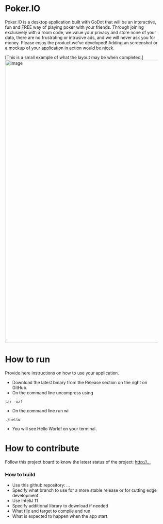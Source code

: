 # Poker.IO
Poker.IO is a desktop application built with GoDot that will be an interactive, fun and FREE way of playing poker with your friends. Through joining exclusively with a room code, we value your privacy and store none of your data, there are no frustrating or intrusive ads, and we will never ask you for money. Please enjoy the product we've developed!
Adding an screenshot or a mockup of your application in action would be nicek.  

[This is a small example of what the layout may be when completed.]<img width="1659" height="927" alt="image" src="https://github.com/user-attachments/assets/7bc97900-31ea-439b-9ca0-8beb9b7f0b08" />

# How to run
Provide here instructions on how to use your application.   
- Download the latest binary from the Release section on the right on GitHub.  
- On the command line uncompress using
```
tar -xzf  
```
- On the command line run wi
```
./hello
```
- You will see Hello World! on your terminal. 

# How to contribute
Follow this project board to know the latest status of the project: [http://...]([http://...])  

### How to build
- Use this github repository: ... 
- Specify what branch to use for a more stable release or for cutting edge development.  
- Use InteliJ 11
- Specify additional library to download if needed 
- What file and target to compile and run. 
- What is expected to happen when the app start. 
